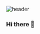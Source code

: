 ![header](https://capsule-render.vercel.app/api?type=wave&color=auto&height=300&section=header&text=B8angho&fontColor=white&fontSize=90)
### Hi there 👋

<!--
**B8angho/B8angho** is a ✨ _special_ ✨ repository because its `README.md` (this file) appears on your GitHub profile.

Here are some ideas to get you started:

- 🔭 I’m currently working on ...
- 🌱 I’m currently learning ...
- 👯 I’m looking to collaborate on ...
- 🤔 I’m looking for help with ...
- 💬 Ask me about ...
- 📫 How to reach me: ...
- 😄 Pronouns: ...
- ⚡ Fun fact: ...
-->
